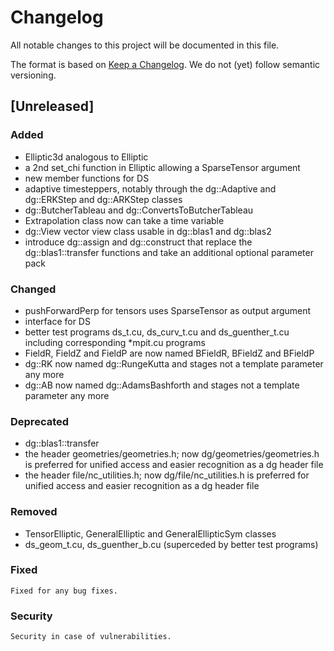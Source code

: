 # Changelog
All notable changes to this project will be documented in this file.

The format is based on [Keep a Changelog](https://keepachangelog.com/en/1.0.0/).
We do not (yet) follow semantic versioning.

## [Unreleased]
### Added
- Elliptic3d analogous to Elliptic
- a 2nd set\_chi function in Elliptic allowing a SparseTensor argument
- new member functions for DS
- adaptive timesteppers, notably through the dg::Adaptive and dg::ERKStep and dg::ARKStep classes
- dg::ButcherTableau and dg::ConvertsToButcherTableau
- Extrapolation class now can take a time variable
- dg::View vector view class usable in dg::blas1 and dg::blas2
- introduce dg::assign and dg::construct that replace the dg::blas1::transfer functions and take an additional optional parameter pack

### Changed
- pushForwardPerp for tensors uses SparseTensor as output argument
- interface for DS
- better test programs ds\_t.cu, ds\_curv\_t.cu and ds\_guenther\_t.cu
  including corresponding \*mpit.cu programs
- FieldR, FieldZ and FieldP are now named BFieldR, BFieldZ and BFieldP
- dg::RK now named dg::RungeKutta and stages not a template parameter any more
- dg::AB now named dg::AdamsBashforth and stages not a template parameter any more

### Deprecated
- dg::blas1::transfer
- the header geometries/geometries.h; now dg/geometries/geometries.h is preferred for unified access and easier recognition as a dg header file
- the header file/nc\_utilities.h; now dg/file/nc\_utilities.h is preferred for unified access and easier recognition as a dg header file

### Removed
- TensorElliptic, GeneralElliptic and GeneralEllipticSym classes
- ds\_geom\_t.cu, ds\_guenther\_b.cu (superceded by better test programs)

### Fixed
    Fixed for any bug fixes.

### Security
    Security in case of vulnerabilities.

